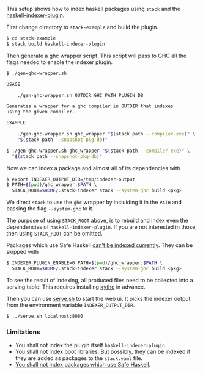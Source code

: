 This setup shows how to index haskell packages using `stack`
and the [haskell-indexer-plugin][haskell-indexer-plugin].

[haskell-indexer-plugin]: https://github.com/google/haskell-indexer

First change directory to `stack-example` and build the plugin.
```bash
$ cd stack-example
$ stack build haskell-indexer-plugin
```

Then generate a ghc wrapper script. This script will pass
to GHC all the flags needed to enable the indexer plugin.
```bash
$ ./gen-ghc-wrapper.sh

USAGE

    ./gen-ghc-wrapper.sh OUTDIR GHC_PATH PLUGIN_DB

Generates a wrapper for a ghc compiler in OUTDIR that indexes
using the given compiler.

EXAMPLE

    ./gen-ghc-wrapper.sh ghc_wrapper "$(stack path --compiler-exe)" \
    "$(stack path --snapshot-pkg-db)"
```

```bash
$ ./gen-ghc-wrapper.sh ghc_wrapper "$(stack path --compiler-exe)" \
  "$(stack path --snapshot-pkg-db)"
```

Now we can index a package and almost all of its dependencies with
```bash
$ export INDEXER_OUTPUT_DIR=/tmp/indexer-output
$ PATH=$(pwd)/ghc_wrapper:$PATH \
  STACK_ROOT=$HOME/.stack-indexer stack --system-ghc build <pkg>
```
We direct `stack` to use the `ghc` wrapper by incluiding it in the
`PATH` and passing the flag `--system-ghc` to it.

The purpose of using `STACK_ROOT` above, is to rebuild and index even 
the dependencies of `haskell-indexer-plugin`. If you are not
interested in those, then using `STACK_ROOT` can be omitted.

Packages which use Safe Haskell [can't be indexed currently][sh-issue].
They can be skipped with
```bash
$ INDEXER_PLUGIN_ENABLE=0 PATH=$(pwd)/ghc_wrapper:$PATH \
  STACK_ROOT=$HOME/.stack-indexer stack --system-ghc build <pkg>
```

To see the result of indexing, all produced files need to be collected
into a serving table. This requires installing [kythe][kythe-install]
in advance.

Then you can use [serve.sh][serve.sh] to start the web ui.
It picks the indexer output from the environment variable
`INDEXER_OUTPUT_DIR`.
```bash
$ ../serve.sh localhost:8080
```

[serve.sh]: https://github.com/google/haskell-indexer/blob/master/serve.sh
[kythe-install]: https://github.com/google/haskell-indexer#kythe


### Limitations

* You shall not index the plugin itself `haskell-indexer-plugin`.
* You shall not index boot libraries. But possibly, they can be
  indexed if they are added as packages to the `stack.yaml` file.
* [You shall not index packages which use Safe Haskell][sh-issue].

[sh-issue]: https://ghc.haskell.org/trac/ghc/ticket/15920
